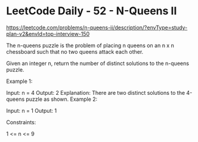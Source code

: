# LeetCode Daily - 52 - N-Queens II

https://leetcode.com/problems/n-queens-ii/description/?envType=study-plan-v2&envId=top-interview-150

The n-queens puzzle is the problem of placing n queens on an n x n chessboard such that no two queens attack each other.

Given an integer n, return the number of distinct solutions to the n-queens puzzle.

 

Example 1:


Input: n = 4
Output: 2
Explanation: There are two distinct solutions to the 4-queens puzzle as shown.
Example 2:

Input: n = 1
Output: 1
 

Constraints:

1 <= n <= 9